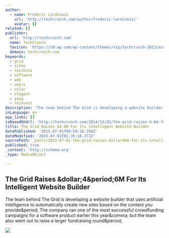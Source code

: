 ```yaml
---
author:
  - name: Frederic Lardinois
    url: 'http://techcrunch.com/author/frederic-lardinois/'
    avatar: {}
related: []
publisher:
  url: 'http://techcrunch.com'
  name: TechCrunch
  favicon: 'https://s0.wp.com/wp-content/themes/vip/techcrunch-2013/assets/images/favicon.ico'
  domain: techcrunch.com
keywords:
  - grid
  - sites
  - tocchini
  - software
  - web
  - users
  - color
  - elegant
  - yang
  - reinvent
description: 'The team behind The Grid is developing a website builder that uses artificial intelligence to automatically create new sites based on the content you provide. The company ran one of the most successful crowdfunding campaigns for a software product earlier this year, but the team also went out to raise a larger fundraising round.'
inLanguage: en
app_links: []
isBasedOnUrl: 'http://techcrunch.com/2014/12/02/the-grid-raises-4-6m-for-its-intelligent-website-builder/'
title: The Grid Raises $4.6M For Its Intelligent Website Builder
datePublished: '2015-07-01T00:59:16.356Z'
dateModified: '2015-07-01T01:35:16.372Z'
sourcePath: _posts/2015-07-01-the-grid-raises-dollar46m-for-its-intelligent-website-builder.md
published: true
_context: 'http://schema.org'
_type: MediaObject

---
```

<article style=""><h1>The Grid Raises &amp;dollar;4&amp;period;6M For Its Intelligent Website Builder</h1><p>The team behind The Grid is developing a website builder that uses artificial intelligence to automatically create new sites based on the content you provide&amp;period; The company ran one of the most successful crowdfunding campaigns for a software product earlier this year&amp;comma; but the team also went out to raise a larger fundraising round&amp;period;</p><img src="https://tctechcrunch2011.files.wordpress.com/2014/10/tiled.jpg?w=738" /></article>